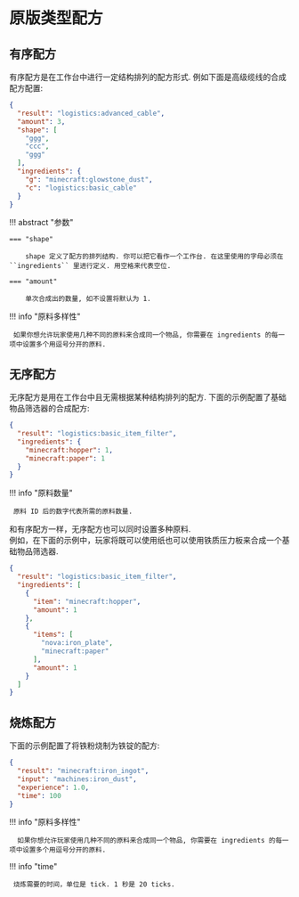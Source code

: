 # 原版类型配方

## 有序配方

有序配方是在工作台中进行一定结构排列的配方形式. 例如下面是高级缆线的合成配方配置:

```json title="advanced_cable.json"
{
  "result": "logistics:advanced_cable",
  "amount": 3,
  "shape": [
    "ggg",
    "ccc",
    "ggg"
  ],
  "ingredients": {
    "g": "minecraft:glowstone_dust",
    "c": "logistics:basic_cable"
  }
}
```

!!! abstract "参数"

    === "shape"

        shape 定义了配方的排列结构. 你可以把它看作一个工作台. 在这里使用的字母必须在 ``ingredients`` 里进行定义. 用空格来代表空位.

    === "amount"

        单次合成出的数量, 如不设置将默认为 1.


!!! info "原料多样性"

     如果你想允许玩家使用几种不同的原料来合成同一个物品, 你需要在 ingredients 的每一项中设置多个用逗号分开的原料.

## 无序配方

无序配方是用在工作台中且无需根据某种结构排列的配方. 下面的示例配置了基础物品筛选器的合成配方:

```json title="basic_item_filter.json"
{
  "result": "logistics:basic_item_filter",
  "ingredients": {
    "minecraft:hopper": 1,
    "minecraft:paper": 1
  }
}
```

!!! info "原料数量"

     原料 ID 后的数字代表所需的原料数量.

和有序配方一样，无序配方也可以同时设置多种原料.  
例如，在下面的示例中，玩家将既可以使用纸也可以使用铁质压力板来合成一个基础物品筛选器.

```json title="basic_item_filter.json"
{
  "result": "logistics:basic_item_filter",
  "ingredients": [
    {
      "item": "minecraft:hopper",
      "amount": 1
    },
    {
      "items": [
        "nova:iron_plate",
        "minecraft:paper"
      ],
      "amount": 1
    }
  ]
}
```

## 烧炼配方

下面的示例配置了将铁粉烧制为铁锭的配方:

```json title="iron_dust_to_iron_ingot.json"
{
  "result": "minecraft:iron_ingot",
  "input": "machines:iron_dust",
  "experience": 1.0,
  "time": 100
}
```

!!! info "原料多样性"

      如果你想允许玩家使用几种不同的原料来合成同一个物品, 你需要在 ingredients 的每一项中设置多个用逗号分开的原料.

!!! info "time"

     烧炼需要的时间，单位是 tick. 1 秒是 20 ticks.
